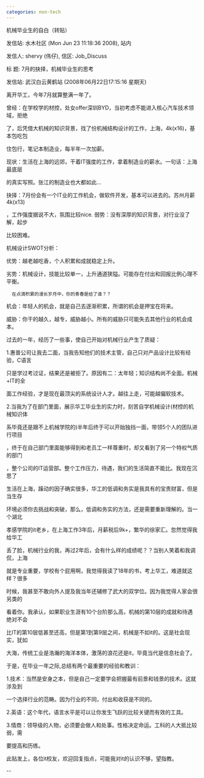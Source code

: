 ```yaml
---
categories: non-tech
---
```

机械毕业生的自白（转贴）

发信站: 水木社区 (Mon Jun 23 11:18:36 2008), 站内



发信人: shervy (伟仔), 信区: Job_Discuss

标  题: 7月的抉择，机械毕业生的思考

发信站: 武汉白云黄鹤站 (2008年06月22日17:15:16 星期天)



离开华工，今年7月就算整满一年了。



曾经：在学校学的材控，处女offer深圳BYD，当初考虑不能进入核心汽车技术领域，拒绝

了，后凭借大机械的知识背景，找了份机械结构设计的工作，上海，4k(x16)，基本包吃包

住包行，笔记本制造业，每半年一次加薪。



现状：生活在上海的远郊，干着IT强度的工作，拿着制造业的薪水。一句话：上海最底层

的真实写照。张江的制造业也大都如此...



抉择：7月份会有一个IT业的工作机会，做软件开发，基本可以进去的。苏州月薪4k(x13)

，工作强度据说不大，氛围比较nice. 弱势：没有深厚的知识背景，对行业没了解，起步

比较困难。



机械设计SWOT分析：

优势：越老越吃香，个人积累和成就稳定上升。

劣势：机械设计，技能比较单一，上升通道狭隘。可能存在付出和回报比例心理不平衡。



      在点滴积累的漫长岁月中，你的青春是给了谁？？

机会：年轻人的机会，就是自己去逐渐积累，所谓的机会是押宝在将来。

威胁：你干的越久，越专，威胁越小。所有的威胁只可能失去其他行业的机会成本。



过去的一年，经历了一些事，使自己开始对机械行业产生了质疑：

1.惠普公司让我去二面，当我告知他们的技术主管，自己只对产品设计比较有经验，C语言

只是学过考过证，结果还是被拒了。原因有二：太年轻；知识结构尚不全面。机械+IT的全

面工作经验，才是现在最顶尖的系统设计人才。越往上走，可能越偏软技术。

2.当我为了在部门里面，展示华工毕业生的实力时，刻苦自学机械设计(材控的机械知识体

系毕竟还是跟不上机械学院的)半年后终于可以开始独挡一面，带领5个人的团队进行项目

，终于在自己部门里面能够得到和老员工一样尊重时，却又看到了另一个特权气质的部门

，整个公司的IT运营部。整个工作压力，待遇，我们的生活简直不能比。我现在沉思了





生活在上海，躁动的因子确实很多，华工的低调和务实是我具有的宝贵财富，但是当生存

环境必须你去挑战和突破，那么，低调和务实的方法，还是需要重新理解的。当一个湖北

孝感学院的it老乡，在上海工作3年后，月薪税后9k+，繁华的徐家汇。忽然觉得我给华工

丢了脸，机械行业的我，再过2年后，会有什么样的成绩呢？？当别人笑着和我调侃，上海

就是专业重要，学校有个屁用啊，我觉得我读了18年的书，考上华工，难道就这样？很多

时候，我甚至不敢向外人提及我当年还辅修了武大的双学位。因为我觉得人家会很另类的

看着你。我承认，如果职业生涯有10个台阶那么高，机械的第10层的成就和待遇绝对不会

比IT的第10层低甚至还高，但是第1到第9层之间，机械是不如it的。这是社会现实，犹如

大海，传统工业是浩瀚的海洋本体，激荡的浪花还是it，毕竟当代是信息社会了。



于是，在毕业一年之际,总结有两个最重要的经验和教训：

1.技术：当然是安身之本，但是自己一定要学会把握最有前景和钱景的技术。这就涉及到

一个选择行业的范畴。因为行业的不同，付出和收获是不同的。

2.英语：这个年代，语言水平是可以让你发生飞跃的比较关键而有效的工具。

3.情商：领导级的人物，必须要会做人和处事。性格决定命运。工科的人大抵比较弱，需

要提高和历练。



此贴发上，各位it校友，欢迎回复指点，可能我对it的认识不够，望指教。







--

